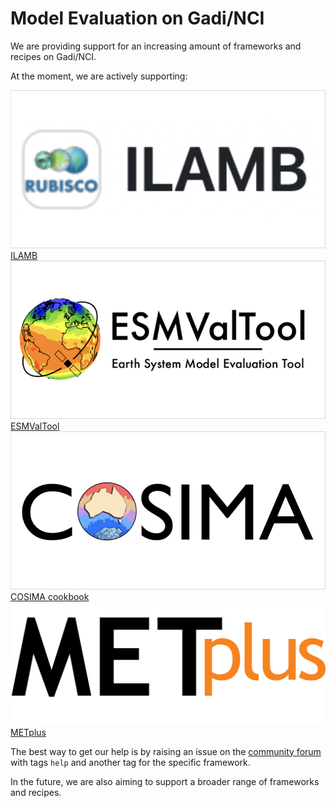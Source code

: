 # Model Evaluation on Gadi/NCI

We are providing support for an increasing amount of frameworks and recipes on Gadi/NCI.

At the moment, we are actively supporting:


<div class="card-container">
    <a href="model_evaluation_on_gadi/model_evaluation_on_gadi_ilamb" class="vertical-card aspect-ratio2to1 default-text-color">
        <div class="vertical-card-image-container">
            <img src="../../assets/model_evaluation/logo_ilamb.png" alt="ILAMB" class="img-cover"></img>
        </div>
        <div class="vertical-card-text-container bold">ILAMB</div>
    </a>
    <a href="model_evaluation_on_gadi/model_evaluation_on_gadi_esmvaltool" class="vertical-card aspect-ratio2to1 default-text-color">
        <div class="vertical-card-image-container">
            <img src="../../assets/model_evaluation/logo_esmvaltool.png" alt="ESMValTool" class="img-cover"></img>
        </div>
        <div class="vertical-card-text-container bold">ESMValTool</div>
    </a>
    <a href="model_evaluation_on_gadi/model_evaluation_on_gadi_pangeo_cosima" class="vertical-card aspect-ratio2to1 default-text-color">
        <div class="vertical-card-image-container">
            <img src="../../assets/model_evaluation/logo_cosima.png" alt="Pangeo/COSIMA" class="img-cover"></img>
        </div>
        <div class="vertical-card-text-container bold">COSIMA cookbook</div>
    </a>
    <a href="../model_evaluation_on_gadi/model_evaluation_on_gadi_metplus" class="vertical-card aspect-ratio2to1 default-text-color">
        <div class="vertical-card-image-container">
            <img src="../../assets/model_evaluation/METplus_logo.png" alt="METplus" class="img-contain"></img>
        </div>
        <div class="vertical-card-text-container bold">METplus</div>
    </a>
</div>

The best way to get our help is by raising an issue on the [community forum](https://forum.access-hive.org.au/) with tags `help` and another tag for the specific framework.

In the future, we are also aiming to support a broader range of frameworks and recipes.